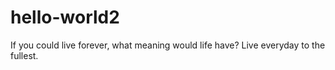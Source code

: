 # hello-world2
If you could live forever, what meaning would life have? Live everyday to the fullest.
